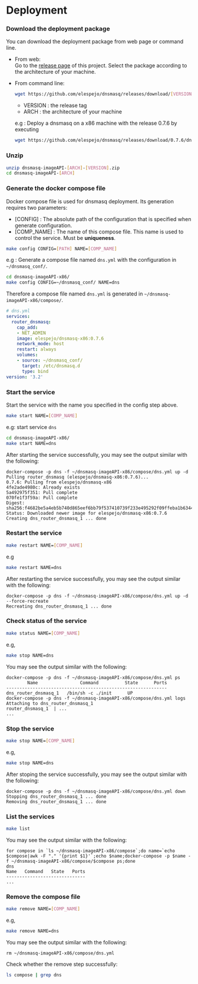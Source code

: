 # Deployment

### Download the deployment package
    
You can download the deployment package from web page or command line.

* From web:  
Go to the [release page](https://github.com/elespejo/dnsmasq/releases) of this project. Select the package according to the architecture of your machine.

* From command line:  
  ```bash
  wget https://github.com/elespejo/dnsmasq/releases/download/[VERSION]/dnsmasq-imageAPI-[ARCH]-[VERSION].zip
  ```
    * VERSION : the release tag  
    * ARCH : the architecture of your machine 

  e.g : Deploy a dnsmasq on a x86 machine with the release 0.7.6 by executing
  ```bash
  wget https://github.com/elespejo/dnsmasq/releases/download/0.7.6/dnsmasq-imageAPI-x86-0.7.6.zip
  ```

### Unzip

```bash
unzip dnsmasq-imageAPI-[ARCH]-[VERSION].zip
cd dnsmasq-imageAPI-[ARCH]
```

### Generate the docker compose file

Docker compose file is used for dnsmasq deployment. Its generation requires two parameters:
* [CONFIG] : The absolute path of the configuration that is specified when generate configuration.   
* [COMP_NAME] : The name of this compose file. This name is used to control the service. Must be **uniqueness**.

```bash
make config CONFIG=[PATH] NAME=[COMP_NAME]
```

e.g : Generate a compose file named `dns.yml` with the configuration in `~/dnsmasq_conf/`.
```bash
cd dnsmasq-imageAPI-x86/
make config CONFIG=~/dnsmasq_conf/ NAME=dns
```
Therefore a compose file named `dns.yml` is generated in `~/dnsmasq-imageAPI-x86/compose/`.
```yaml
# dns.yml
services:
  router_dnsmasq:
    cap_add:
    - NET_ADMIN
    image: elespejo/dnsmasq-x86:0.7.6
    network_mode: host
    restart: always
    volumes:
    - source: ~/dnsmasq_conf/
      target: /etc/dnsmasq.d
      type: bind
version: '3.2'
```

### Start the service
Start the service with the name you specified in the config step above.
```bash 
make start NAME=[COMP_NAME]
```
e.g: start service `dns`
```bash
cd dnsmasq-imageAPI-x86/
make start NAME=dns
```
After starting the service successfully, you may see the output similar with the following: 
```
docker-compose -p dns -f ~/dnsmasq-imageAPI-x86/compose/dns.yml up -d
Pulling router_dnsmasq (elespejo/dnsmasq-x86:0.7.6)...
0.7.6: Pulling from elespejo/dnsmasq-x86
4fe2ade4980c: Already exists
5a492975f351: Pull complete
070fe1f3f59a: Pull complete
Digest: sha256:f4682be5a4eb5b740d865eef6bb79f537410739f233e495292f09ffeba1b6344
Status: Downloaded newer image for elespejo/dnsmasq-x86:0.7.6
Creating dns_router_dnsmasq_1 ... done
```

### Restart the service
```bash
make restart NAME=[COMP_NAME]
```
e.g
```bash
make restart NAME=dns
```
After restarting the service successfully, you may see the output similar with the following:
```
docker-compose -p dns -f ~/dnsmasq-imageAPI-x86/compose/dns.yml up -d --force-recreate
Recreating dns_router_dnsmasq_1 ... done
```

### Check status of the service
```bash
make status NAME=[COMP_NAME]
```
e.g,
```bash
make stop NAME=dns
```
You may see the output similar with the following:
```
docker-compose -p dns -f ~/dnsmasq-imageAPI-x86/compose/dns.yml ps
        Name                Command          State      Ports
-------------------------------------------------------------
dns_router_dnsmasq_1   /bin/sh -c ./init      UP
docker-compose -p dns -f ~/dnsmasq-imageAPI-x86/compose/dns.yml logs
Attaching to dns_router_dnsmasq_1
router_dnsmasq_1  | ...
...
```

### Stop the service
```bash
make stop NAME=[COMP_NAME]
```
e.g,
```bash
make stop NAME=dns
```
After stoping the service successfully, you may see the output similar with the following:
```
docker-compose -p dns -f ~/dnsmasq-imageAPI-x86/compose/dns.yml down
Stopping dns_router_dnsmasq_1 ... done
Removing dns_router_dnsmasq_1 ... done
```

### List the services
```bash
make list
```
You may see the output similar with the following:
```
for compose in `ls ~/dnsmasq-imageAPI-x86/compose`;do name=`echo $compose|awk -F "." '{print $1}'`;echo $name;docker-compose -p $name -f ~/dnsmasq-imageAPI-x86/compose/$compose ps;done
dns
Name   Command   State   Ports
------------------------------
...
```

### Remove the compose file
```bash
make remove NAME=[COMP_NAME]
```
e.g,
```bash
make remove NAME=dns
```
You may see the output similar with the following:
```
rm ~/dnsmasq-imageAPI-x86/compose/dns.yml
```
Check whether the remove step successfully:
```bash
ls compose | grep dns
```

